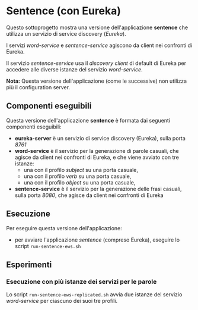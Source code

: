 # Sentence (con Eureka)

Questo sottoprogetto mostra una versione dell'applicazione **sentence** che utilizza un servizio di service discovery (*Eureka*). 

I servizi *word-service* e *sentence-service* agiscono da client nei confronti di Eureka. 

Il servizio *sentence-service* usa il *discovery client* di default di Eureka per accedere alle diverse istanze del servizio *word-service*. 

**Nota:** Questa versione dell'applicazione (come le successive) non utilizza più il configuration server. 

## Componenti eseguibili

Questa versione dell'applicazione **sentence** è formata dai seguenti componenti eseguibili: 

* **eureka-server** è un servizio di service discovery (Eureka), sulla porta *8761*
* **word-service** è il servizio per la generazione di parole casuali, che agisce da client nei confronti di Eureka, e che viene avviato con tre istanze: 
  * una con il profilo *subject* su una porta casuale, 
  * una con il profilo *verb* su una porta casuale, 
  * una con il profilo *object* su una porta casuale, 
* **sentence-service** è il servizio per la generazione delle frasi casuali, sulla porta *8080*, che agisce da client nei confronti di Eureka

## Esecuzione 

Per eseguire questa versione dell'applicazione: 

* per avviare l'applicazione *sentence* (compreso Eureka), eseguire lo script `run-sentence-ews.sh` 

## Esperimenti 

### Esecuzione con più istanze dei servizi per le parole 

Lo script `run-sentence-ews-replicated.sh` avvia due istanze del servizio *word-service* per ciascuno dei suoi tre profili. 

